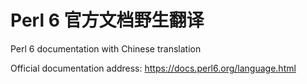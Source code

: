 # Perl 6 官方文档野生翻译
Perl 6 documentation with Chinese translation

Official documentation address: https://docs.perl6.org/language.html
